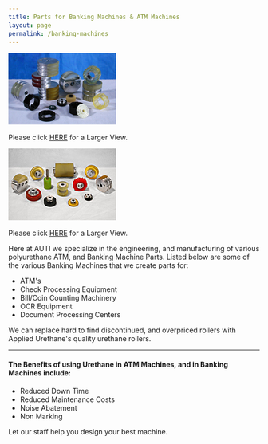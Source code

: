 ```yaml
---
title: Parts for Banking Machines & ATM Machines
layout: page
permalink: /banking-machines
---
```


![ATM Machine Rollers](img/SeBanking.jpg)

Please click [HERE](img/eBanking_6.jpg) for a Larger View.

![Drive Rollers for the Document Transferring Industry](img/Rollers216x144.jpg)

Please click [HERE](img/Rollers432x288.jpg) for a Larger View.

Here at AUTI we specialize in the engineering, and manufacturing of various polyurethane ATM, and Banking Machine Parts. Listed below are some of the various Banking Machines that we create parts for:

- ATM's
- Check Processing Equipment
- Bill/Coin Counting Machinery
- OCR Equipment
- Document Processing Centers

We can replace hard to find discontinued, and overpriced rollers with Applied Urethane's quality urethane rollers.

___

#### The Benefits of using Urethane in ATM Machines, and in Banking Machines include:

- Reduced Down Time
- Reduced Maintenance Costs
- Noise Abatement
- Non Marking

Let our staff help you design your best machine.
